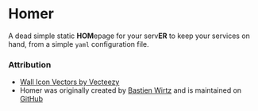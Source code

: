 # Homer
A dead simple static **HOM**epage for your serv**ER** to keep your services on hand, from a simple `yaml` configuration file.

### Attribution
- [Wall Icon Vectors by Vecteezy](https://www.vecteezy.com/free-vector/wall-icon)
- Homer was originally created by [Bastien Wirtz](https://github.com/bastienwirtz) and is maintained on [GitHub](https://github.com/bastienwirtz/homer)
